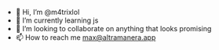 - 👋 Hi, I’m @m4trixlol
- 🌱 I’m currently learning js
- 💞️ I’m looking to collaborate on anything that looks promising
- 📫 How to reach me max@altramanera.app

<!---
m4trixlol/m4trixlol is a ✨ special ✨ repository because its `README.md` (this file) appears on your GitHub profile.
You can click the Preview link to take a look at your changes.
--->
